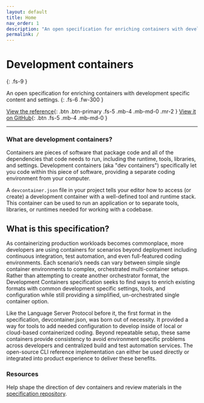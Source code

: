 ```yaml
---
layout: default
title: Home
nav_order: 1
description: "An open specification for enriching containers with development specific content and settings."
permalink: /
---
```


# Development containers
{: .fs-9 }

An open specification for enriching containers with development specific content and settings.
{: .fs-6 .fw-300 }

[View the reference](https://bamurtaugh.github.io/dev-container-spec/docs/json-reference.html){: .btn .btn-primary .fs-5 .mb-4 .mb-md-0 .mr-2 } [View it on GitHub](https://github.com/microsoft/dev-container-spec){: .btn .fs-5 .mb-4 .mb-md-0 }

---

### What are development containers?

Containers are pieces of software that package code and all of the dependencies that code needs to run, including the runtime, tools, libraries, and settings. Development containers (aka "dev containers") specifically let you code within this piece of software, providing a separate coding environment from your computer.

A `devcontainer.json` file in your project tells your editor how to access (or create) a development container with a well-defined tool and runtime stack. This container can be used to run an application or to separate tools, libraries, or runtimes needed for working with a codebase.

## What is this specification?

As containerizing production workloads becomes commonplace, more developers are using containers for scenarios beyond deployment including continuous integration, test automation, and even full-featured coding environments. Each scenario’s needs can vary between simple single container environments to complex, orchestrated multi-container setups. Rather than attempting to create another orchestrator format, the Development Containers specification seeks to find ways to enrich existing formats with common development specific settings, tools, and configuration while still providing a simplified, un-orchestrated single container option. 

Like the Language Server Protocol before it, the first format in the specification, devcontainer.json, was born out of necessity. It provided a way for tools to add needed configuration to develop inside of local or cloud-based containerized coding. Beyond repeatable setup, these same containers provide consistency to avoid environment specific problems across developers and centralized build and test automation services. The open-source CLI reference implementation can either be used directly or integrated into product experience to deliver these benefits. 

### Resources

Help shape the direction of dev containers and review materials in the [specification repository](https://github.com/microsoft/dev-container-spec).
